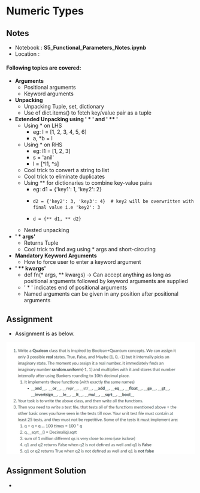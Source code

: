 # Numeric Types

## Notes

- Notebook : **S5_Functional_Parameters_Notes.ipynb**
- Location : 
#### Following topics are covered:
- **Arguments**
    - Positional arguments
    - Keyword arguments
- **Unpacking**
    - Unpacking Tuple, set, dictionary
    - Use of dict.items() to fetch key/value pair as a tuple
- **Extended Unpacking using ' * ' and ' ** '**
    - Using * on LHS 
      - eg: l = [1, 2, 3, 4, 5, 6]
      - a, *b = l
    - Using * on RHS 
      - eg: l1 = [1, 2, 3]
      - s = 'anil'
      - l = [*l1, *s]
    - Cool trick to convert a string to list
    - Cool trick to eliminate duplicates
    - Using ** for dictionaries to combine key-value pairs
      - eg: d1 = {'key1': 1, 'key2': 2}
      -     d2 = {'key2': 3, 'key3': 4}  # key2 will be overwritten with final value i.e 'key2': 3
      -     d = {** d1, ** d2}
    - Nested unpacking
- **' * args'**
    - Returns Tuple
    - Cool trick to find avg using * args and short-circuting
- **Mandatory Keyword Arguments**
    - How to force user to enter a keyword argument
- **' ** kwargs'**
    - def fn(* args, ** kwargs) -> Can accept anything as long as positional arguments followed by keyword arguments are supplied
    - ' * '  indicates end of positional arguments
    - Named arguments can be given in any position after positional arguments
    
## Assignment

- Assignment is as below.

![Assignment](https://github.com/anilbhatt1/EPAI_Phase1/blob/master/S4_Numeric_Types_2/Assignment.jpg)

## Assignment Solution

- 